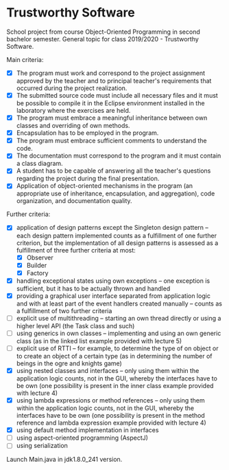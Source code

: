 # Trustworthy Software
School project from course Object-Oriented Programming in second bachelor semester. General topic for class 2019/2020 - Trustworthy Software.

Main criteria:   
- [x] The program must work and correspond to the project assignment approved by the teacher and to principal teacher's requirements that occurred during the project realization.
- [x] The submitted source code must include all necessary files and it must be possible to compile it in the Eclipse environment installed in the laboratory where the exercises are held. 
- [x] The program must embrace a meaningful inheritance between own classes and overriding of own methods. 
- [x] Encapsulation has to be employed in the program. 
- [x] The program must embrace sufficient comments to understand the code.
- [x] The documentation must correspond to the program and it must contain a class diagram. 
- [x] A student has to be capable of answering all the teacher's questions regarding the project during the final presentation. 
- [x] Application of object-oriented mechanisms in the program (an appropriate use of inheritance, encapsulation, and aggregation), code organization, and documentation quality. 

Further criteria:  
- [x] application of design patterns except the Singleton design pattern – each design pattern implemented counts as a fulfillment of one further criterion, but the implementation of all design patterns is assessed as a fulfillment of three further criteria at most:  
     - [x] Observer  
     - [x] Builder  
     - [x] Factory 
- [x] handling exceptional states using own exceptions – one exception is sufficient, but it has to be actually thrown and handled   
- [x] providing a graphical user interface separated from application logic and with at least part of the event handlers created manually – counts as a fulfillment of two further criteria 
- [ ] explicit use of multithreading – starting an own thread directly or using a higher level API (the Task class and such) 
- [ ] using generics in own classes – implementing and using an own generic class (as in the linked list example provided with lecture 5)   
- [ ] explicit use of RTTI – for example, to determine the type of on object or to create an object of a certain type (as in determining the number of beings in the ogre and knights game) 
- [x] using nested classes and interfaces – only using them within the application logic counts, not in the GUI, whereby the interfaces have to be own (one possibility is present in the inner class example provided with lecture 4)  
- [x] using lambda expressions or method references – only using them within the application logic counts, not in the GUI, whereby the interfaces have to be own (one possibility is present in the method reference and lambda expression example provided with lecture 4)  
- [x] using default method implementation in interfaces 
- [ ] using aspect-oriented programming (AspectJ) 
- [ ] using serialization 

Launch Main.java in jdk1.8.0_241 version.
